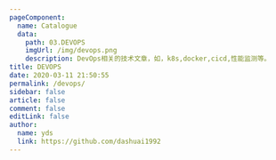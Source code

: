 ```yaml
---
pageComponent:
  name: Catalogue
  data:
    path: 03.DEVOPS
    imgUrl: /img/devops.png
    description: DevOps相关的技术文章，如，k8s,docker,cicd,性能监测等。
title: DEVOPS
date: 2020-03-11 21:50:55
permalink: /devops/
sidebar: false
article: false
comment: false
editLink: false
author:
  name: yds
  link: https://github.com/dashuai1992
---
```


